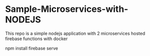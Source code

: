 # Sample-Microservices-with-NODEJS
This repo is a simple nodejs application with 2 microservices hosted firebase functions with docker


npm install
firebase serve
